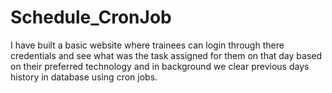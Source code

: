 # Schedule_CronJob
I have built a basic website where trainees can login through there credentials and see what was the task assigned for them on that day based on their preferred technology and in background we clear previous days history in database using cron jobs.
